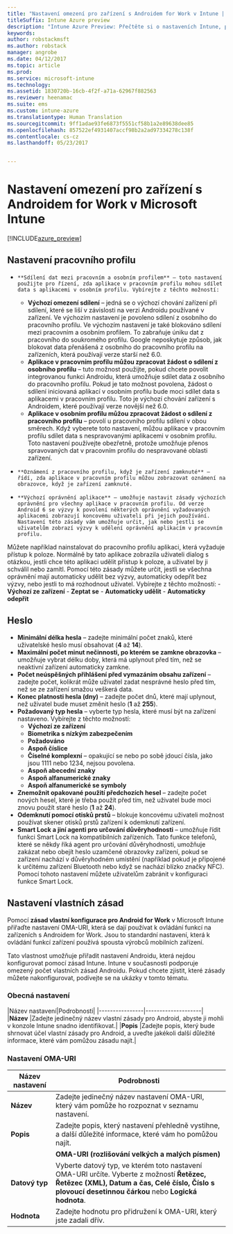 ```yaml
---
title: "Nastavení omezení pro zařízení s Androidem for Work v Intune | Dokumentace Microsoftu"
titleSuffix: Intune Azure preview
description: "Intune Azure Preview: Přečtěte si o nastaveních Intune, pomocí kterých můžete řídit nastavení a funkce na zařízeních s Androidem for Work."
keywords: 
author: robstackmsft
ms.author: robstack
manager: angrobe
ms.date: 04/12/2017
ms.topic: article
ms.prod: 
ms.service: microsoft-intune
ms.technology: 
ms.assetid: 1830720b-16cb-4f2f-a71a-62967f882563
ms.reviewer: heenamac
ms.suite: ems
ms.custom: intune-azure
ms.translationtype: Human Translation
ms.sourcegitcommit: 9ff1adae93fe6873f5551cf58b1a2e89638dee85
ms.openlocfilehash: 857522ef4931407accf98b2a2ad97334278c138f
ms.contentlocale: cs-cz
ms.lasthandoff: 05/23/2017


---
```


# <a name="android-for-work-device-restriction-settings-in-microsoft-intune"></a>Nastavení omezení pro zařízení s Androidem for Work v Microsoft Intune

[!INCLUDE[azure_preview](./includes/azure_preview.md)]

## <a name="work-profile-settings"></a>Nastavení pracovního profilu
-     **Sdílení dat mezi pracovním a osobním profilem** – toto nastavení použijte pro řízení, zda aplikace v pracovním profilu mohou sdílet data s aplikacemi v osobním profilu. Vybírejte z těchto možností:
    - **Výchozí omezení sdílení** – jedná se o výchozí chování zařízení při sdílení, které se liší v závislosti na verzi Androidu používané v zařízení. Ve výchozím nastavení je povoleno sdílení z osobního do pracovního profilu. Ve výchozím nastavení je také blokováno sdílení mezi pracovním a osobním profilem. To zabraňuje úniku dat z pracovního do soukromého profilu. Google neposkytuje způsob, jak blokovat data přenášená z osobního do pracovního profilu na zařízeních, která používají verze starší než 6.0.  
    - **Aplikace v pracovním profilu můžou zpracovat žádost o sdílení z osobního profilu** – tuto možnost použijte, pokud chcete povolit integrovanou funkci Androidu, která umožňuje sdílet data z osobního do pracovního profilu. Pokud je tato možnost povolena, žádost o sdílení iniciovaná aplikací v osobním profilu bude moci sdílet data s aplikacemi v pracovním profilu. Toto je výchozí chování zařízení s Androidem, které používají verze novější než 6.0.
    - **Aplikace v osobním profilu můžou zpracovat žádost o sdílení z pracovního profilu** – povolí u pracovního profilu sdílení v obou směrech. Když vyberete toto nastavení, můžou aplikace v pracovním profilu sdílet data s nespravovanými aplikacemi v osobním profilu.  Toto nastavení používejte obezřetně, protože umožňuje přenos spravovaných dat v pracovním profilu do nespravované oblasti zařízení.


-     **Oznámení z pracovního profilu, když je zařízení zamknuté** – řídí, zda aplikace v pracovním profilu můžou zobrazovat oznámení na obrazovce, když je zařízení zamknuté.
-     **Výchozí oprávnění aplikace** – umožňuje nastavit zásady výchozích oprávnění pro všechny aplikace v pracovním profilu. Od verze Android 6 se výzvy k povolení některých oprávnění vyžadovaných aplikacemi zobrazují koncovému uživateli při jejich používání. Nastavení této zásady vám umožňuje určit, jak nebo jestli se uživatelům zobrazí výzvy k udělení oprávnění aplikacím v pracovním profilu.
Můžete například nainstalovat do pracovního profilu aplikaci, která vyžaduje přístup k poloze. Normálně by tato aplikace zobrazila uživateli dialog s otázkou, jestli chce této aplikaci udělit přístup k poloze, a uživatel by ji schválil nebo zamítl. Pomocí této zásady můžete určit, jestli se všechna oprávnění mají automaticky udělit bez výzvy, automaticky odepřít bez výzvy, nebo jestli to má rozhodnout uživatel. Vybírejte z těchto možností:
    -     **Výchozí ze zařízení**
    -     **Zeptat se**
    -     **Automaticky udělit**
    -     **Automaticky odepřít**

## <a name="password"></a>Heslo

- **Minimální délka hesla** – zadejte minimální počet znaků, které uživatelské heslo musí obsahovat (**4** až **14**).
- **Maximální počet minut nečinnosti, po kterém se zamkne obrazovka** – umožňuje vybrat délku doby, která má uplynout před tím, než se neaktivní zařízení automaticky zamkne.
- **Počet neúspěšných přihlášení před vymazáním obsahu zařízení** – zadejte počet, kolikrát může uživatel zadat nesprávné heslo před tím, než se ze zařízení smažou veškerá data.
- **Konec platnosti hesla (dny)** – zadejte počet dnů, které mají uplynout, než uživatel bude muset změnit heslo (**1** až **255**).
- **Požadovaný typ hesla** – vyberte typ hesla, které musí být na zařízení nastaveno. Vybírejte z těchto možností:
    - **Výchozí ze zařízení**
    - **Biometrika s nízkým zabezpečením**
    - **Požadováno**
    - **Aspoň číslice**
    - **Číselné komplexní** – opakující se nebo po sobě jdoucí čísla, jako jsou 1111 nebo 1234, nejsou povolena.
    - **Aspoň abecední znaky**
    - **Aspoň alfanumerické znaky**
    - **Aspoň alfanumerické se symboly**
- **Znemožnit opakované použití předchozích hesel** – zadejte počet nových hesel, které je třeba použít před tím, než uživatel bude moci znovu použít staré heslo (**1** až **24**).
- **Odemknutí pomocí otisků prstů** – blokuje koncovému uživateli možnost používat skener otisků prstů zařízení k odemknutí zařízení.
- **Smart Lock a jiní agenti pro určování důvěryhodnosti** – umožňuje řídit funkci Smart Lock na kompatibilních zařízeních. Tato funkce telefonů, které se někdy říká agent pro určování důvěryhodnosti, umožňuje zakázat nebo obejít heslo uzamčené obrazovky zařízení, pokud se zařízení nachází v důvěryhodném umístění (například pokud je připojené k určitému zařízení Bluetooth nebo když se nachází blízko značky NFC). Pomocí tohoto nastavení můžete uživatelům zabránit v konfiguraci funkce Smart Lock.

## <a name="custom-policy-settings"></a>Nastavení vlastních zásad
Pomocí **zásad vlastní konfigurace pro Android for Work** v Microsoft Intune přiřaďte nastavení OMA-URI, která se dají používat k ovládání funkcí na zařízeních s Androidem for Work. Jsou to standardní nastavení, která k ovládání funkcí zařízení používá spousta výrobců mobilních zařízení.

Tato vlastnost umožňuje přiřadit nastavení Androidu, která nejdou konfigurovat pomocí zásad Intune.
Intune v současnosti podporuje omezený počet vlastních zásad Androidu. Pokud chcete zjistit, které zásady můžete nakonfigurovat, podívejte se na ukázky v tomto tématu.

### <a name="general-settings"></a>Obecná nastavení

|Název nastavení|Podrobnosti|
    |----------------|--------------------|
    |**Název** |Zadejte jedinečný název vlastní zásady pro Android, abyste ji mohli v konzole Intune snadno identifikovat.|
    |**Popis** |Zadejte popis, který bude shrnovat účel vlastní zásady pro Android, a uveďte jakékoli další důležité informace, které vám pomůžou zásadu najít.|

### <a name="oma-uri-settings"></a>Nastavení OMA-URI

  |Název nastavení|Podrobnosti|
  |--------|--------------------|
  |**Název** |Zadejte jedinečný název nastavení OMA-URI, který vám pomůže ho rozpoznat v seznamu nastavení.|
  |**Popis** |Zadejte popis, který nastavení přehledně vystihne, a další důležité informace, které vám ho pomůžou najít.|
    |**OMA-URI (rozlišování velkých a malých písmen)** |Zadejte OMA-URI, pro který chcete zadat nastavení.|
  |**Datový typ** |Vyberte datový typ, ve kterém toto nastavení OMA-URI určíte. Vyberte z možností **Řetězec, Řetězec (XML), Datum a čas, Celé číslo, Číslo s plovoucí desetinnou čárkou** nebo **Logická hodnota**.|
  |**Hodnota** |Zadejte hodnotu pro přidružení k OMA-URI, který jste zadali dřív.|

